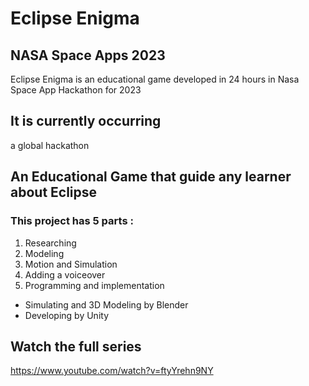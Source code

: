 # Eclipse Enigma
## NASA Space Apps 2023
Eclipse Enigma is an educational game developed in 24 hours in Nasa Space App Hackathon for 2023


## It is currently occurring
a global hackathon

## An Educational Game that guide any learner about Eclipse 


### This project has 5 parts : 
1. Researching
2. Modeling 
3. Motion and Simulation
4. Adding a voiceover
5. Programming and implementation

* Simulating and 3D Modeling by Blender
* Developing by Unity

## Watch the full series
https://www.youtube.com/watch?v=ftyYrehn9NY
